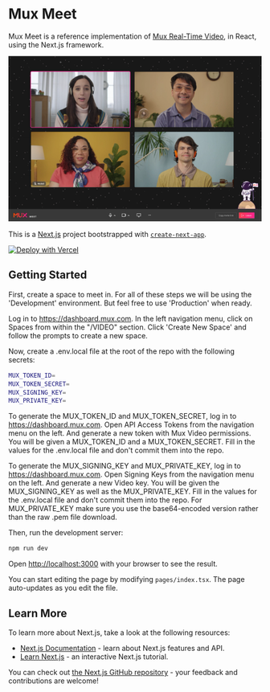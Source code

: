 # Mux Meet

Mux Meet is a reference implementation of [Mux Real-Time Video](https://mux.com/real-time-video), in React, using the Next.js framework.

![Four users in a Mux Meet call](/mux-meet.png)

This is a [Next.js](https://nextjs.org/) project bootstrapped with [`create-next-app`](https://github.com/vercel/next.js/tree/canary/packages/create-next-app).

[![Deploy with Vercel](https://vercel.com/button)](https://vercel.com/new/clone?repository-url=https%3A%2F%2Fgithub.com%2Fmuxinc%2Fmeet&env=MUX_TOKEN_ID,MUX_TOKEN_SECRET,MUX_SIGNING_KEY,MUX_PRIVATE_KEY&envDescription=Mux%20Meet%20needs%20API%20keys%20generated%20from%20the%20Mux%20Dashboard.&envLink=https%3A%2F%2Fdocs.mux.com%2Fguides%2Fvideo%2Fmake-api-requests)

## Getting Started

First, create a space to meet in. For all of these steps we will be using the 'Development' environment. But feel free to use 'Production' when ready.

Log in to https://dashboard.mux.com. In the left navigation menu, click on Spaces from within the "/VIDEO" section. Click 'Create New Space' and follow the prompts to create a new space.

Now, create a .env.local file at the root of the repo with the following secrets:

```bash
MUX_TOKEN_ID=
MUX_TOKEN_SECRET=
MUX_SIGNING_KEY=
MUX_PRIVATE_KEY=
```

To generate the MUX_TOKEN_ID and MUX_TOKEN_SECRET, log in to https://dashboard.mux.com. Open API Access Tokens from the navigation menu on the left. And generate a new token with Mux Video permissions. You will be given a MUX_TOKEN_ID and a MUX_TOKEN_SECRET. Fill in the values for the .env.local file and don't commit them into the repo.

To generate the MUX_SIGNING_KEY and MUX_PRIVATE_KEY, log in to https://dashboard.mux.com. Open Signing Keys from the navigation menu on the left. And generate a new Video key. You will be given the MUX_SIGNING_KEY as well as the MUX_PRIVATE_KEY. Fill in the values for the .env.local file and don't commit them into the repo. For MUX_PRIVATE_KEY make sure you use the base64-encoded version rather than the raw .pem file download.

Then, run the development server:

```bash
npm run dev
```

Open [http://localhost:3000](http://localhost:3000) with your browser to see the result.

You can start editing the page by modifying `pages/index.tsx`. The page auto-updates as you edit the file.

## Learn More

To learn more about Next.js, take a look at the following resources:

- [Next.js Documentation](https://nextjs.org/docs) - learn about Next.js features and API.
- [Learn Next.js](https://nextjs.org/learn) - an interactive Next.js tutorial.

You can check out [the Next.js GitHub repository](https://github.com/vercel/next.js/) - your feedback and contributions are welcome!
